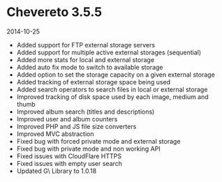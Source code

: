# Chevereto 3.5.5

2014-10-25

- Added support for FTP external storage servers
- Added support for multiple active external storages (sequential)
- Added more stats for local and external storage
- Added auto fix mode to switch to available storage
- Added option to set the storage capacity on a given external storage
- Added tracking of external storage space being used
- Added search operators to search files in local or external storage
- Improved tracking of disk space used by each image, medium and thumb
- Improved album search (titles and descriptions)
- Improved user and album counters
- Improved PHP and JS file size converters
- Improved MVC abstraction
- Fixed bug with forced private mode and external storage
- Fixed bug with private mode and non working API
- Fixed issues with CloudFlare HTTPS
- Fixed issues with empty user search
- Updated G\ Library to 1.0.18
